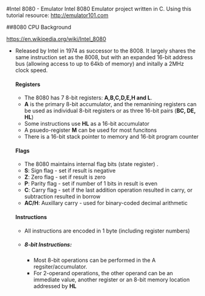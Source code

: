 #Intel 8080 - Emulator
Intel 8080 Emulator project written in C. 
Using this tutorial resource: http://emulator101.com

##8080 CPU Background

https://en.wikipedia.org/wiki/Intel_8080

- Released by Intel in 1974 as successor to the 8008. It largely shares the same instruction set as the 8008, but with an expanded 16-bit address bus (allowing access to up to 64kb of memory) and initally a 2MHz clock speed.

    #### Registers
    - The 8080 has 7 8-bit registers: **A,B,C,D,E,H and L**.
    - **A** is the primary 8-bit accumulator, and the remanining registers can be used as individual 8-bit registers or as three 16-bit pairs (**BC, DE, HL**)
    - Some instructions use **HL** as a 16-bit accumulator
    - A psuedo-register **M** can be used for most funcitons
    - There is a 16-bit stack pointer to memory and 16-bit program counter

    #### Flags
    - The 8080 maintains internal flag bits (state register) .
    - **S**: Sign flag - set if result is negative
    - **Z**: Zero flag - set if result is zero
    - **P**: Parity flag - set if number of 1 bits in result is even
    - **C**: Carry flag - set if the last addition operation resulted in carry, or subtraction resulted in borrow
    - **AC/H**: Auxillary carry - used for binary-coded decimal arithmetic

    #### Instructions
    - All instructions are encoded in 1 byte (including register numbers)
    - ##### 8-bit Instructions:
        - Most 8-bit operations can be performed in the A regsiter/accumulator.
        - For 2-operand operations, the other operand can be an immediate value, another register or an 8-bit memory location addressed by **HL**

